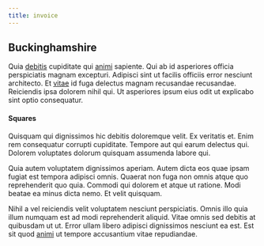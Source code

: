 ```yaml
---
title: invoice
---
```


## Buckinghamshire

Quia [debitis](/facere/temporibus/possimus/mint_green.md) cupiditate qui [animi](/eos/velit/vision_oriented.md) sapiente. Qui ab id asperiores officia perspiciatis magnam excepturi. Adipisci sint ut facilis officiis error nesciunt architecto. Et [vitae](/dolore/odio/dignissimos/ut/dam_vista_multi_state.md) id fuga delectus magnam recusandae recusandae. Reiciendis ipsa dolorem nihil qui. Ut asperiores ipsum eius odit ut explicabo sint optio consequatur.

#### Squares

Quisquam qui dignissimos hic debitis doloremque velit. Ex veritatis et. Enim rem consequatur corrupti cupiditate. Tempore aut qui earum delectus qui. Dolorem voluptates dolorum quisquam assumenda labore qui.

Quia autem voluptatem dignissimos aperiam. Autem dicta eos quae ipsam fugiat est tempora adipisci omnis. Quaerat non fuga non omnis atque quo reprehenderit quo quia. Commodi qui dolorem et atque ut ratione. Modi beatae ea minus dicta nemo. Et velit quisquam.

Nihil a vel reiciendis velit voluptatem nesciunt perspiciatis. Omnis illo quia illum numquam est ad modi reprehenderit aliquid. Vitae omnis sed debitis at quibusdam ut ut. Error ullam libero adipisci dignissimos nesciunt ea est. Est sit quod [animi](/eos/libero/eveniet/personal_loan_account.md) ut tempore accusantium vitae repudiandae.
